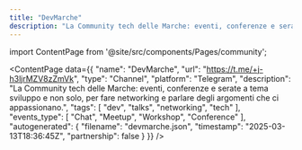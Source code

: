 ```yaml
---
title: "DevMarche"
description: "La Community tech delle Marche: eventi, conferenze e serate a tema sviluppo e non solo, per fare networking e parlare degli argomenti che ci appassionano."
---
```

import ContentPage from '@site/src/components/Pages/community';

<ContentPage
    data={{
  "name": "DevMarche",
  "url": "https://t.me/+j-h3ljrMZV8zZmVk",
  "type": "Channel",
  "platform": "Telegram",
  "description": "La Community tech delle Marche: eventi, conferenze e serate a tema sviluppo e non solo, per fare networking e parlare degli argomenti che ci appassionano.",
  "tags": [
    "dev",
    "talks",
    "networking",
    "tech"
  ],
  "events_type": [
    "Chat",
    "Meetup",
    "Workshop",
    "Conference"
  ],
  "autogenerated": {
    "filename": "devmarche.json",
    "timestamp": "2025-03-13T18:36:45Z",
    "partnership": false
  }
}}
/>
